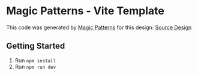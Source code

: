 # Magic Patterns - Vite Template

This code was generated by [Magic Patterns](https://magicpatterns.com) for this design: [Source Design](https://www.magicpatterns.com/c/ccqq9uwmetkyuyyguvegzc)

## Getting Started

1. Run `npm install`
2. Run `npm run dev`
